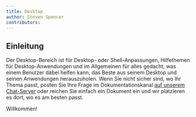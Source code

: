 ```yaml
---
title: Desktop
author: Steven Spencer
contributors:
---
```


## Einleitung

Der Desktop-Bereich ist für Desktop- oder Shell-Anpassungen, Hilfethemen für Desktop-Anwendungen und im Allgemeinen für alles gedacht, was einem Benutzer dabei helfen kann, das Beste aus seinem Desktop und seinen Anwendungen herauszuholen. Wenn Sie nicht sicher sind, wo Ihr Thema passt, posten Sie Ihre Frage im Dokumentationskanal [auf unserem Chat-Server](https://chat.rockylinux.org) oder reichen Sie einfach ein Dokument ein und wir platzieren es dort, wo es am besten passt.

Willkommen!

